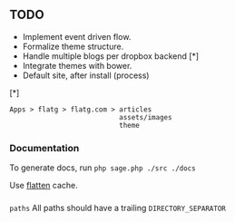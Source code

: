 ## TODO

* Implement event driven flow.
* Formalize theme structure.
* Handle multiple blogs per dropbox backend [*]
* Integrate themes with bower.
* Default site, after install (process)


[*] 
```
Apps > flatg > flatg.com > articles
						   assets/images
						   theme
```


### Documentation
To generate docs, run `php sage.php ./src ./docs`



Use [flatten](https://github.com/Anahkiasen/flatten) cache.


###
`paths` All paths should have a trailing `DIRECTORY_SEPARATOR`
